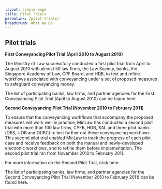 ```yaml
---
layout: simple-page
title: Pilot Trials
permalink: /pilot-trials/
breadcrumb: What We Do
---
```


Pilot trials
---

**First Conveyancing Pilot Trial (April 2010 to August 2010)**

The Ministry of Law successfully conducted a first pilot trial from April to August 2010 with almost 50 law firms, the Law Society, banks, the Singapore Academy of Law, CPF Board, and HDB, to test and refine workflows associated with conveyancing under a set of proposed measures to safeguard conveyancing money.

The list of participating banks, law firms, and partner agencies for the First Conveyancing Pilot Trial (April to August 2010) can be found here.

**Second Conveyancing Pilot Trial (November 2010 to February 2011)**

To ensure that the conveyancing workflows that accompany the proposed measures will work well in practice, MinLaw has conducted a second pilot trial with more than 100 law firms, CPFB, HDB, SAL and three pilot banks (DBS, UOB and OCBC) to test further out these conveyancing workflows. This second pilot trial enabled MinLaw to track the progress of each pilot case and receive feedback on both the manual and newly-developed electronic workflows, and to refine them before implementation. The second pilot trial ran from November 2010 to February 2011.

For more information on the Second Pilot Trial, click here.

The list of participating banks, law firms, and partner agencies for the Second Conveyancing Pilot Trial (November 2010 to February 2011) can be found here.
